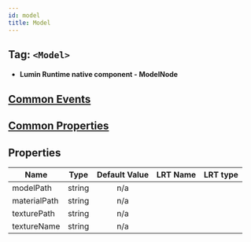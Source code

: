 ```yaml
---
id: model
title: Model
---
```


## Tag: `<Model>`

- #### Lumin Runtime native component - ModelNode

## [Common Events](../types/Events.md)

## [Common Properties](../types/Properties.md)

## Properties

| Name         | Type   | Default Value | LRT Name | LRT type |
| ------------ | ------ | :-----------: | -------- | -------- |
| modelPath    | string |      n/a      |
| materialPath | string |      n/a      |
| texturePath  | string |      n/a      |
| textureName  | string |      n/a      |
